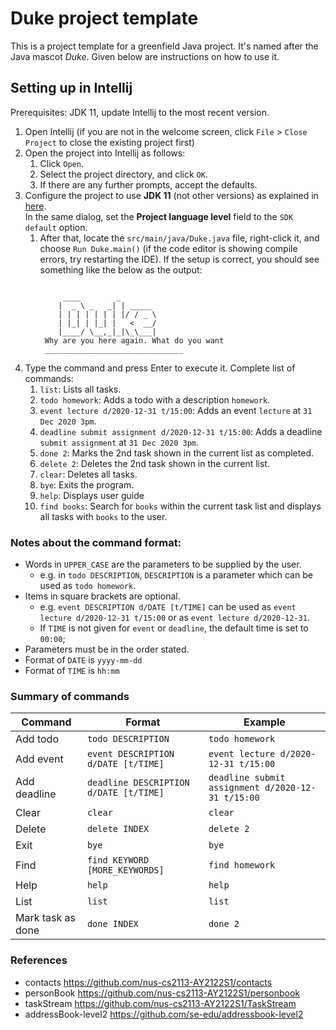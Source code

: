 # Duke project template

This is a project template for a greenfield Java project. It's named after the Java mascot _Duke_. Given below are instructions on how to use it.

## Setting up in Intellij

Prerequisites: JDK 11, update Intellij to the most recent version.

1. Open Intellij (if you are not in the welcome screen, click `File` > `Close Project` to close the existing project first)
2. Open the project into Intellij as follows:
   1. Click `Open`.
   1. Select the project directory, and click `OK`.
   1. If there are any further prompts, accept the defaults.
3. Configure the project to use **JDK 11** (not other versions) as explained in [here](https://www.jetbrains.com/help/idea/sdk.html#set-up-jdk).<br>
   In the same dialog, set the **Project language level** field to the `SDK default` option.
   1. After that, locate the `src/main/java/Duke.java` file, right-click it, and choose `Run Duke.main()` (if the code editor is showing compile errors, try restarting the IDE). If the setup is correct, you should see something like the below as the output:
      ```
   
           ____        _        
          |  _ \ _   _| | _____ 
          | | | | | | | |/ / _ \
          | |_| | |_| |   <  __/
          |____/ \__,_|_|\_\___|
       Why are you here again. What do you want
       _______________________________
4. Type the command and press Enter to execute it. Complete list of commands:
   1. `list`: Lists all tasks.
   2. `todo homework`: Adds a todo with a description `homework`.
   3. `event lecture d/2020-12-31 t/15:00`: Adds an event `lecture` at `31 Dec 2020 3pm`.
   4. `deadline submit assignment d/2020-12-31 t/15:00`: Adds a deadline `submit assignment` at `31 Dec 2020 3pm`.
   5. `done 2`: Marks the 2nd task shown in the current list as completed.
   6. `delete 2`: Deletes the 2nd task shown in the current list.
   7. `clear`: Deletes all tasks.
   8. `bye`: Exits the program.
   9. `help`: Displays user guide
   10. `find books`: Search for `books` within the current task list and displays all tasks with `books` to the user.

### Notes about the command format:
- Words in `UPPER_CASE` are the parameters to be supplied by the user. 
  - e.g. in `todo DESCRIPTION`, `DESCRIPTION` is a parameter which can be used as `todo homework`.
- Items in square brackets are optional.
  - e.g. `event DESCRIPTION d/DATE [t/TIME]` can be used as `event lecture d/2020-12-31 t/15:00` or as `event lecture d/2020-12-31`.
  - If `TIME` is not given for `event` or `deadline`, the default time is set to `00:00`;
- Parameters must be in the order stated.
- Format of `DATE` is `yyyy-mm-dd`
- Format of `TIME` is `hh:mm`

### Summary of commands
| **Command**            | **Format**                             | **Example**                                       |
|------------------------|----------------------------------------|---------------------------------------------------|
| Add todo               | `todo DESCRIPTION`                     | `todo homework`                                   |
| Add event              | `event DESCRIPTION d/DATE [t/TIME]`    | `event lecture d/2020-12-31 t/15:00`              |
| Add deadline           | `deadline DESCRIPTION d/DATE [t/TIME]` | `deadline submit assignment d/2020-12-31 t/15:00` |
| Clear                  | `clear`                                | `clear`                                           |
| Delete                 | `delete INDEX`                         | `delete 2`                                        |
| Exit                   | `bye`                                  | `bye`                                             |
| Find                   | `find KEYWORD [MORE_KEYWORDS]`         | `find homework`                                   |
| Help                   | `help`                                 | `help`                                            |
| List                   | `list`                                 | `list`                                            |
| Mark task as done | `done INDEX`                           | `done 2`                                          |

### References
- contacts https://github.com/nus-cs2113-AY2122S1/contacts
- personBook https://github.com/nus-cs2113-AY2122S1/personbook
- taskStream https://github.com/nus-cs2113-AY2122S1/TaskStream
- addressBook-level2 https://github.com/se-edu/addressbook-level2